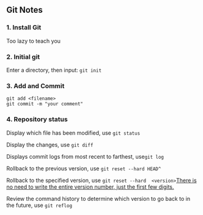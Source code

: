## Git Notes
### 1. Install Git
Too lazy to teach you
### 2. Initial git
Enter a directory, then input: `git init`
### 3. Add and Commit
`git add <filename>`  
`git commit -m "your comment"`
### 4. Repository status
Display which file has been modified, use `git status` 

Display the changes, use `git diff`

Displays commit logs from most recent to farthest, use`git log`

Rollback to the previous version, use `git reset --hard HEAD^`

Rollback to the specified version, use `git reset --hard 
<version>`<u>There is no need to write the entire version number, just the first few digits.</u>

Review the command history to determine which version to go back to in the future, use `git reflog`